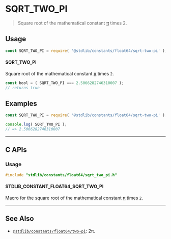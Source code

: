 <!--

@license Apache-2.0

Copyright (c) 2018 The Stdlib Authors.

Licensed under the Apache License, Version 2.0 (the "License");
you may not use this file except in compliance with the License.
You may obtain a copy of the License at

   http://www.apache.org/licenses/LICENSE-2.0

Unless required by applicable law or agreed to in writing, software
distributed under the License is distributed on an "AS IS" BASIS,
WITHOUT WARRANTIES OR CONDITIONS OF ANY KIND, either express or implied.
See the License for the specific language governing permissions and
limitations under the License.

-->

# SQRT_TWO_PI

> Square root of the mathematical constant [π][@stdlib/constants/float64/pi] times 2.

<section class="usage">

## Usage

```javascript
const SQRT_TWO_PI = require( '@stdlib/constants/float64/sqrt-two-pi' );
```

#### SQRT_TWO_PI

Square root of the mathematical constant [π][@stdlib/constants/float64/pi] times `2`.

```javascript
const bool = ( SQRT_TWO_PI === 2.5066282746310007 );
// returns true
```

</section>

<!-- /.usage -->

<section class="examples">

## Examples

<!-- TODO: better example -->

<!-- eslint no-undef: "error" -->

```javascript
const SQRT_TWO_PI = require( '@stdlib/constants/float64/sqrt-two-pi' );

console.log( SQRT_TWO_PI );
// => 2.5066282746310007
```

</section>

<!-- /.examples -->

<!-- C interface documentation. -->

* * *

<section class="c">

## C APIs

<!-- Section to include introductory text. Make sure to keep an empty line after the intro `section` element and another before the `/section` close. -->

<section class="intro">

</section>

<!-- /.intro -->

<!-- C usage documentation. -->

<section class="usage">

### Usage

```c
#include "stdlib/constants/float64/sqrt_two_pi.h"
```

#### STDLIB_CONSTANT_FLOAT64_SQRT_TWO_PI

Macro for the square root of the mathematical constant [π][@stdlib/constants/float64/pi] times `2`.

</section>

<!-- /.usage -->

<!-- C API usage notes. Make sure to keep an empty line after the `section` element and another before the `/section` close. -->

<section class="notes">

</section>

<!-- /.notes -->

<!-- C API usage examples. -->

<section class="examples">

</section>

<!-- /.examples -->

</section>

<!-- /.c -->

<!-- Section for related `stdlib` packages. Do not manually edit this section, as it is automatically populated. -->

<section class="related">

* * *

## See Also

-   <span class="package-name">[`@stdlib/constants/float64/two-pi`][@stdlib/constants/float64/two-pi]</span><span class="delimiter">: </span><span class="description">2π.</span>

</section>

<!-- /.related -->

<!-- Section for all links. Make sure to keep an empty line after the `section` element and another before the `/section` close. -->

<section class="links">

[@stdlib/constants/float64/pi]: https://github.com/stdlib-js/stdlib/tree/develop/lib/node_modules/%40stdlib/constants/float64/pi

<!-- <related-links> -->

[@stdlib/constants/float64/two-pi]: https://github.com/stdlib-js/stdlib/tree/develop/lib/node_modules/%40stdlib/constants/float64/two-pi

<!-- </related-links> -->

</section>

<!-- /.links -->
